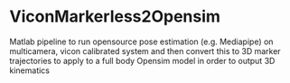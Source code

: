 # ViconMarkerless2Opensim
Matlab pipeline to run opensource pose estimation (e.g. Mediapipe) on multicamera, vicon calibrated system and then convert this to 3D marker trajectories to apply to a full body Opensim model in order to output 3D kinematics
